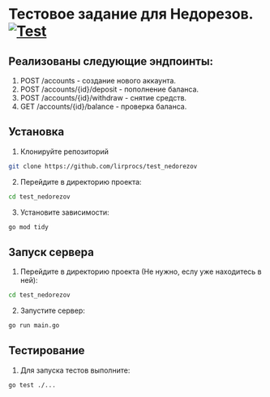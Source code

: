 # Тестовое задание для Недорезов. [![Test](https://github.com/lirprocs/test_nedorezov/actions/workflows/test.yaml/badge.svg)](https://github.com/lirprocs/test_nedorezov/actions/workflows/test.yaml)
## Реализованы следующие эндпоинты:
1. POST /accounts - создание нового аккаунта.
2. POST /accounts/{id}/deposit - пополнение баланса.
3. POST /accounts/{id}/withdraw - снятие средств.
4. GET  /accounts/{id}/balance - проверка баланса.

## Установка
1. Клонируйте репозиторий
```bash
git clone https://github.com/lirprocs/test_nedorezov
```
2. Перейдите в директорию проекта:
```bash
cd test_nedorezov
```
3. Установите зависимости:
```bash
go mod tidy
```

## Запуск сервера
1. Перейдите в директорию проекта (Не нужно, еслу уже находитесь в ней):
```bash
cd test_nedorezov
```
2. Запустите сервер:
```bash
go run main.go
```

## Тестирование
1. Для запуска тестов выполните:
``` bash
go test ./...
```
